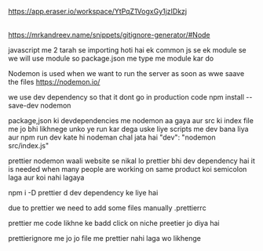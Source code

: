https://app.eraser.io/workspace/YtPqZ1VogxGy1jzIDkzj

\
https://mrkandreev.name/snippets/gitignore-generator/#Node

javascript me 2 tarah se importing hoti hai ek common js se ek module se we will use module so package.json me type me module kar do



Nodemon is used when we want to run the server as soon as wwe saave the files
https://nodemon.io/

we use dev dependency so that it dont go in production code
npm install --save-dev nodemon

package,json ki devdependencies me nodemon aa gaya
aur src ki index file me jo bhi likhnege unko ye run kar dega
uske liye scripts me dev bana liya aur npm run dev kate hi nodeman chal jata hai
"dev": "nodemon src/index.js"

prettier nodemon waali website se nikal lo prettier bhi dev dependency hai it is needed when many people are working on same product koi semicolon laga aur koi nahi lagaya 

 npm i -D prettier  d dev dependency ke liye hai

 due to prettier we need to add some files manually
 .prettierrc


 prettier me code likhne ke badd click on niche preetier jo diya hai

 prettierignore me jo jo file me prettier nahi laga wo likhenge